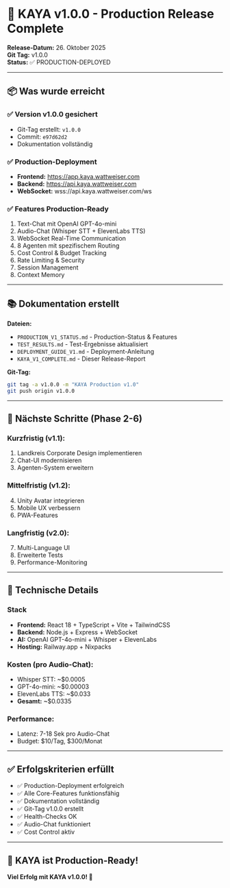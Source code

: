 # 🎉 KAYA v1.0.0 - Production Release Complete

**Release-Datum:** 26. Oktober 2025  
**Git Tag:** v1.0.0  
**Status:** ✅ PRODUCTION-DEPLOYED

---

## 📦 Was wurde erreicht

### ✅ Version v1.0.0 gesichert
- Git-Tag erstellt: `v1.0.0`
- Commit: `e97d62d2`
- Dokumentation vollständig

### ✅ Production-Deployment
- **Frontend:** https://app.kaya.wattweiser.com
- **Backend:** https://api.kaya.wattweiser.com
- **WebSocket:** wss://api.kaya.wattweiser.com/ws

### ✅ Features Production-Ready
1. Text-Chat mit OpenAI GPT-4o-mini
2. Audio-Chat (Whisper STT + ElevenLabs TTS)
3. WebSocket Real-Time Communication
4. 8 Agenten mit spezifischem Routing
5. Cost Control & Budget Tracking
6. Rate Limiting & Security
7. Session Management
8. Context Memory

---

## 📚 Dokumentation erstellt

**Dateien:**
- `PRODUCTION_V1_STATUS.md` - Production-Status & Features
- `TEST_RESULTS.md` - Test-Ergebnisse aktualisiert
- `DEPLOYMENT_GUIDE_V1.md` - Deployment-Anleitung
- `KAYA_V1_COMPLETE.md` - Dieser Release-Report

**Git-Tag:**
```bash
git tag -a v1.0.0 -m "KAYA Production v1.0"
git push origin v1.0.0
```

---

## 🎯 Nächste Schritte (Phase 2-6)

### Kurzfristig (v1.1):
1. Landkreis Corporate Design implementieren
2. Chat-UI modernisieren
3. Agenten-System erweitern

### Mittelfristig (v1.2):
4. Unity Avatar integrieren
5. Mobile UX verbessern
6. PWA-Features

### Langfristig (v2.0):
7. Multi-Language UI
8. Erweiterte Tests
9. Performance-Monitoring

---

## 🔧 Technische Details

### Stack
- **Frontend:** React 18 + TypeScript + Vite + TailwindCSS
- **Backend:** Node.js + Express + WebSocket
- **AI:** OpenAI GPT-4o-mini + Whisper + ElevenLabs
- **Hosting:** Railway.app + Nixpacks

### Kosten (pro Audio-Chat):
- Whisper STT: ~$0.0005
- GPT-4o-mini: ~$0.00003
- ElevenLabs TTS: ~$0.033
- **Gesamt:** ~$0.0335

### Performance:
- Latenz: 7-18 Sek pro Audio-Chat
- Budget: $10/Tag, $300/Monat

---

## ✅ Erfolgskriterien erfüllt

- ✅ Production-Deployment erfolgreich
- ✅ Alle Core-Features funktionsfähig
- ✅ Dokumentation vollständig
- ✅ Git-Tag v1.0.0 erstellt
- ✅ Health-Checks OK
- ✅ Audio-Chat funktioniert
- ✅ Cost Control aktiv

---

## 🚀 KAYA ist Production-Ready!

**Viel Erfolg mit KAYA v1.0.0! 🎉**

